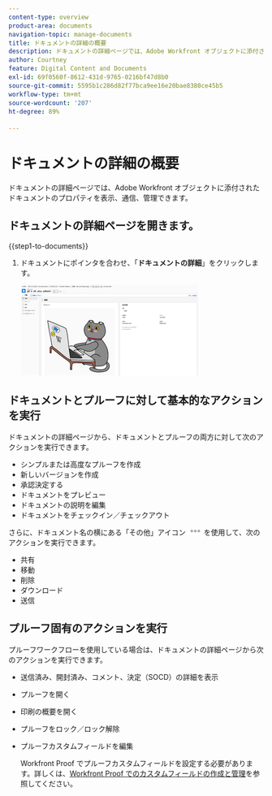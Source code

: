 ```yaml
---
content-type: overview
product-area: documents
navigation-topic: manage-documents
title: ドキュメントの詳細の概要
description: ドキュメントの詳細ページでは、Adobe Workfront オブジェクトに添付されたドキュメントのプロパティを表示、通信、管理できます。
author: Courtney
feature: Digital Content and Documents
exl-id: 69f0560f-8612-431d-9765-0216bf47d8b0
source-git-commit: 5595b1c286d82f77bca9ee16e20bae8380ce45b5
workflow-type: tm+mt
source-wordcount: '207'
ht-degree: 89%

---
```


# ドキュメントの詳細の概要

ドキュメントの詳細ページでは、Adobe Workfront オブジェクトに添付されたドキュメントのプロパティを表示、通信、管理できます。

## ドキュメントの詳細ページを開きます。

{{step1-to-documents}}

1. ドキュメントにポインタを合わせ、「**ドキュメントの詳細**」をクリックします。

   ![ ドキュメントの詳細 ](assets/document-details-350x179.png)

## ドキュメントとプルーフに対して基本的なアクションを実行

ドキュメントの詳細ページから、ドキュメントとプルーフの両方に対して次のアクションを実行できます。

* シンプルまたは高度なプルーフを作成
* 新しいバージョンを作成
* 承認決定する
* ドキュメントをプレビュー
* ドキュメントの説明を編集
* ドキュメントをチェックイン／チェックアウト

さらに、ドキュメント名の横にある「その他」アイコン ![ その他メニュー ](assets/more-icon.png) を使用して、次のアクションを実行できます。

* 共有
* 移動
* 削除
* ダウンロード
* 送信

## プルーフ固有のアクションを実行

プルーフワークフローを使用している場合は、ドキュメントの詳細ページから次のアクションを実行できます。

* 送信済み、開封済み、コメント、決定（SOCD）の詳細を表示
* プルーフを開く
* 印刷の概要を開く
* プルーフをロック／ロック解除
* プルーフカスタムフィールドを編集

  Workfront Proof でプルーフカスタムフィールドを設定する必要があります。詳しくは、[Workfront Proof でのカスタムフィールドの作成と管理](../../workfront-proof/wp-acct-admin/account-settings/create-and-manage-custom-fields.md)を参照してください。
